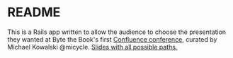 # README

This is a Rails app written to allow the audience to choose the presentation they wanted at Byte the Book's first [Confluence conference](http://confluencelondon.com/), curated by Michael Kowalski @micycle. [Slides with all possible paths.](https://docs.google.com/presentation/d/1A7wjz_jXANItdbszW0u0JixmsOXdqDwlMtxWi7Us0E8/edit#slide=id.p)
